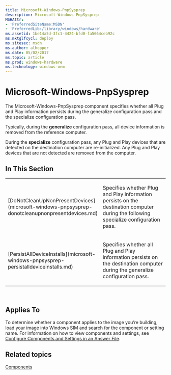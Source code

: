 ```yaml
---
title: Microsoft-Windows-PnpSysprep
description: Microsoft-Windows-PnpSysprep
MSHAttr:
- 'PreferredSiteName:MSDN'
- 'PreferredLib:/library/windows/hardware'
ms.assetid: 1be14a5d-3fc1-4424-bfd0-fa5664ceb92c
ms.mktglfcycl: deploy
ms.sitesec: msdn
ms.author: alhopper
ms.date: 05/02/2017
ms.topic: article
ms.prod: windows-hardware
ms.technology: windows-oem
---
```


# Microsoft-Windows-PnpSysprep


The Microsoft-Windows-PnpSysprep component specifies whether all Plug and Play information persists during the generalize configuration pass and the specialize configuration pass.

Typically, during the **generalize** configuration pass, all device information is removed from the reference computer.

During the **specialize** configuration pass, any Plug and Play devices that are detected on the destination computer are re-initialized. Any Plug and Play devices that are not detected are removed from the computer.

## In This Section


<table>
<colgroup>
<col width="50%" />
<col width="50%" />
</colgroup>
<tbody>
<tr class="odd">
<td><p>[DoNotCleanUpNonPresentDevices](microsoft-windows-pnpsysprep-donotcleanupnonpresentdevices.md)</p></td>
<td><p>Specifies whether Plug and Play information persists on the destination computer during the following specialize configuration pass.</p></td>
</tr>
<tr class="even">
<td><p>[PersistAllDeviceInstalls](microsoft-windows-pnpsysprep-persistalldeviceinstalls.md)</p></td>
<td><p>Specifies whether all Plug and Play information persists on the destination computer during the generalize configuration pass.</p></td>
</tr>
</tbody>
</table>

 

## Applies To


To determine whether a component applies to the image you’re building, load your image into Windows SIM and search for the component or setting name. For information on how to view components and settings, see [Configure Components and Settings in an Answer File](https://msdn.microsoft.com/library/windows/hardware/dn915078).

## Related topics


[Components](components-b-unattend.md)

 

 







